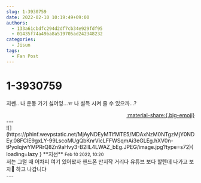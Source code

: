 ```yaml
---
slug: 1-3930759
date: 2022-02-10 10:19:49+09:00
authors:
  - 133a61cbdfc294d2df7cb34e929fdf95
  - 01435f74a49ba8a519705ad242348232
categories:
  - Jisun
tags:
  - Fan Post
---
```


# 1-3930759

<div class="post-container" markdown="1">
<div class="content-container md-sidebar__scrollwrap" markdown="1">

지쎈.. 나 운동 가기 싫어잉...ㅠ 나 설득 시켜 줄 수 있으까...?

</div>
</div>

<div style="text-align: right;" markdown="1">
<a href="https://weverse.io/fromis9/fanpost/1-3930759" style="text-align: right;">:material-share:{.big-emoji}</a>
</div>
---

<div class="comments-container md-sidebar__scrollwrap" markdown="1">
<div class="comment" markdown="1">
<div class='id-container' markdown="1">
![](https://phinf.wevpstatic.net/MjAyNDEyMTlfMTE5/MDAxNzM0NTgzMjY0NDEy.08FClE9gxLY-99LscoMUgQbKnrVicLFFWSqmAi3eGLEg.hXV0n-tPyoIqjwYMPRrQ8Zn9aHvy3-B2llL4LWAZ_bEg.JPEG/image.jpg?type=s72){ loading=lazy }
**<span class="artist">지선</span>** <small>Feb 10 2022, 10:20</small><br>
</div>
<div class='comment-body' markdown="1">
저는 그럴 때 어차피 여기 있어봤자 핸드폰 만지작 거리다 유튜브 보다 할텐데 나가고 보자🤔 하고 나갑니댜
</div>
</div>
</div>
---
